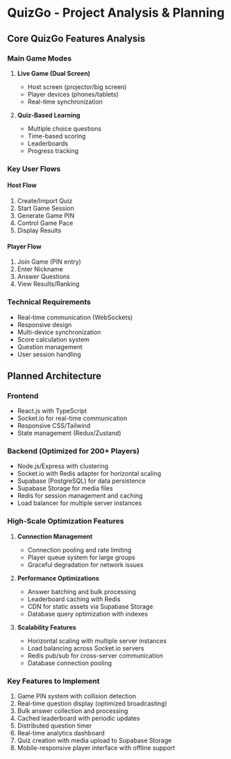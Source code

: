 # QuizGo - Project Analysis & Planning

## Core QuizGo Features Analysis

### Main Game Modes
1. **Live Game (Dual Screen)**
   - Host screen (projector/big screen)
   - Player devices (phones/tablets)
   - Real-time synchronization

2. **Quiz-Based Learning**
   - Multiple choice questions
   - Time-based scoring
   - Leaderboards
   - Progress tracking

### Key User Flows

#### Host Flow
1. Create/Import Quiz
2. Start Game Session
3. Generate Game PIN
4. Control Game Pace
5. Display Results

#### Player Flow
1. Join Game (PIN entry)
2. Enter Nickname
3. Answer Questions
4. View Results/Ranking

### Technical Requirements
- Real-time communication (WebSockets)
- Responsive design
- Multi-device synchronization
- Score calculation system
- Question management
- User session handling

## Planned Architecture

### Frontend
- React.js with TypeScript
- Socket.io for real-time communication
- Responsive CSS/Tailwind
- State management (Redux/Zustand)

### Backend (Optimized for 200+ Players)
- Node.js/Express with clustering
- Socket.io with Redis adapter for horizontal scaling
- Supabase (PostgreSQL) for data persistence
- Supabase Storage for media files
- Redis for session management and caching
- Load balancer for multiple server instances

### High-Scale Optimization Features
1. **Connection Management**
   - Connection pooling and rate limiting
   - Player queue system for large groups
   - Graceful degradation for network issues

2. **Performance Optimizations**
   - Answer batching and bulk processing
   - Leaderboard caching with Redis
   - CDN for static assets via Supabase Storage
   - Database query optimization with indexes

3. **Scalability Features**
   - Horizontal scaling with multiple server instances
   - Load balancing across Socket.io servers
   - Redis pub/sub for cross-server communication
   - Database connection pooling

### Key Features to Implement
1. Game PIN system with collision detection
2. Real-time question display (optimized broadcasting)
3. Bulk answer collection and processing
4. Cached leaderboard with periodic updates
5. Distributed question timer
6. Real-time analytics dashboard
7. Quiz creation with media upload to Supabase Storage
8. Mobile-responsive player interface with offline support